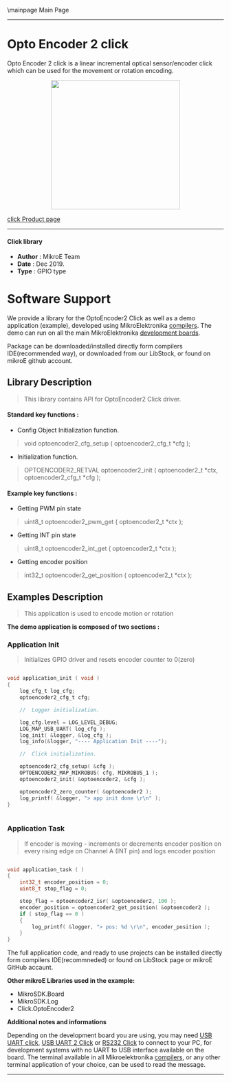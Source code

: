 \mainpage Main Page
 
 

---
# Opto Encoder 2 click

Opto Encoder 2 click is a linear incremental optical sensor/encoder click which can be used for the movement or rotation encoding.

<p align="center">
  <img src="https://download.mikroe.com/images/click_for_ide/optoencoder2_click.png" height=300px>
</p>

[click Product page](<https://www.mikroe.com/opto-encoder-2-click>)

---


#### Click library 

- **Author**        : MikroE Team
- **Date**          : Dec 2019.
- **Type**          : GPIO type


# Software Support

We provide a library for the OptoEncoder2 Click 
as well as a demo application (example), developed using MikroElektronika 
[compilers](https://shop.mikroe.com/compilers). 
The demo can run on all the main MikroElektronika [development boards](https://shop.mikroe.com/development-boards).

Package can be downloaded/installed directly form compilers IDE(recommended way), or downloaded from our LibStock, or found on mikroE github account. 

## Library Description

> This library contains API for OptoEncoder2 Click driver.

#### Standard key functions :

- Config Object Initialization function.
> void optoencoder2_cfg_setup ( optoencoder2_cfg_t *cfg ); 
 
- Initialization function.
> OPTOENCODER2_RETVAL optoencoder2_init ( optoencoder2_t *ctx, optoencoder2_cfg_t *cfg );


#### Example key functions :

- Getting PWM pin state
> uint8_t optoencoder2_pwm_get ( optoencoder2_t *ctx );
 
- Getting INT pin state
> uint8_t optoencoder2_int_get ( optoencoder2_t *ctx );

- Getting encoder position
> int32_t optoencoder2_get_position ( optoencoder2_t *ctx );

## Examples Description

> This application is used to encode motion or rotation

**The demo application is composed of two sections :**

### Application Init 

> Initializes GPIO driver and resets encoder counter to 0(zero)

```c

void application_init ( void )
{
    log_cfg_t log_cfg;
    optoencoder2_cfg_t cfg;

    //  Logger initialization.

    log_cfg.level = LOG_LEVEL_DEBUG;
    LOG_MAP_USB_UART( log_cfg );
    log_init( &logger, &log_cfg );
    log_info(&logger, "---- Application Init ----");

    //  Click initialization.

    optoencoder2_cfg_setup( &cfg );
    OPTOENCODER2_MAP_MIKROBUS( cfg, MIKROBUS_1 );
    optoencoder2_init( &optoencoder2, &cfg );

    optoencoder2_zero_counter( &optoencoder2 );
    log_printf( &logger, "> app init done \r\n" );
}
  
```

### Application Task

> If encoder is moving - increments or decrements encoder position on every rising edge on Channel A (INT pin) and logs encoder position

```c

void application_task ( )
{
    int32_t encoder_position = 0;
    uint8_t stop_flag = 0;

    stop_flag = optoencoder2_isr( &optoencoder2, 100 );
    encoder_position = optoencoder2_get_position( &optoencoder2 );
    if ( stop_flag == 0 )
    {
        log_printf( &logger, "> pos: %d \r\n", encoder_position );
    }
}  

```

The full application code, and ready to use projects can be  installed directly form compilers IDE(recommneded) or found on LibStock page or mikroE GitHub accaunt.

**Other mikroE Libraries used in the example:** 

- MikroSDK.Board
- MikroSDK.Log
- Click.OptoEncoder2

**Additional notes and informations**

Depending on the development board you are using, you may need 
[USB UART click](https://shop.mikroe.com/usb-uart-click), 
[USB UART 2 Click](https://shop.mikroe.com/usb-uart-2-click) or 
[RS232 Click](https://shop.mikroe.com/rs232-click) to connect to your PC, for 
development systems with no UART to USB interface available on the board. The 
terminal available in all Mikroelektronika 
[compilers](https://shop.mikroe.com/compilers), or any other terminal application 
of your choice, can be used to read the message.



---
